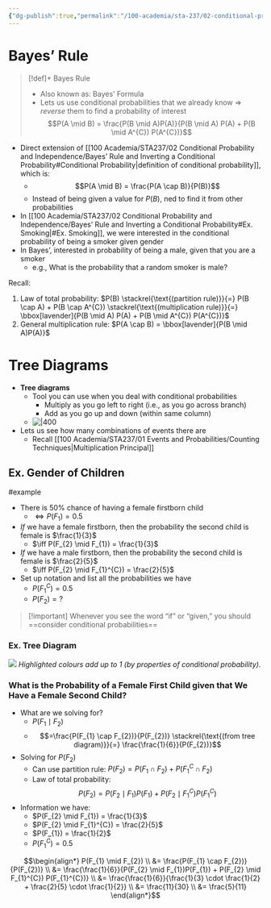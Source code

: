 ```yaml
---
{"dg-publish":true,"permalink":"/100-academia/sta-237/02-conditional-probability-and-independence/bayes-rule-and-inverting-a-conditional-probability/","tags":["#lecture","#note","stats","university"],"created":"2024-09-19T07:48:55.000-07:00","updated":"2024-10-15T15:21:16.165-07:00"}
---
```



# Bayes’ Rule

> [!def]+ Bayes Rule
> - Also known as: Bayes’ Formula
> - Lets us use conditional probabilities that we already know ⇒ *reverse* them to find a probability of interest
> $$P(A \mid B) = \frac{P(B \mid A)P(A)}{P(B \mid A) P(A) + P(B \mid A^{C}) P(A^{C})}$$

- Direct extension of [[100 Academia/STA237/02 Conditional Probability and Independence/Bayes’ Rule and Inverting a Conditional Probability#Conditional Probability\|definition of conditional probability]], which is:
    - $$P(A \mid B) = \frac{P(A \cap B)}{P(B)}$$
    - Instead of being given a value for $P(B)$, ned to find it from other probabilities
- In [[100 Academia/STA237/02 Conditional Probability and Independence/Bayes’ Rule and Inverting a Conditional Probability#Ex. Smoking\|#Ex. Smoking]], we were interested in the conditional probability of being a smoker given gender
- In Bayes’, interested in probability of being a male, given that you are a smoker
    - e.g., What is the probability that a random smoker is male?

Recall: 
1. Law of total probability: $P(B) \stackrel{\text{(partition rule)}}{=} P(B \cap A) + P(B \cap A^{C}) \stackrel{\text{(multiplication rule)}}{=} \bbox[lavender]{P(B \mid A) P(A) + P(B \mid A^{C}) P(A^{C})}$
2. General multiplication rule: $P(A \cap B) = \bbox[lavender]{P(B \mid A)P(A)}$

# Tree Diagrams

- **Tree diagrams**
    - Tool you can use when you deal with conditional probabilities
        - Multiply as you go left to right (i.e., as you go across branch)
        - Add as you go up and down (within same column)
    - ![|400](https://i.imgur.com/XXAVshH.png)
- Lets us see how many combinations of events there are
    - Recall [[100 Academia/STA237/01 Events and Probabilities/Counting Techniques\|Multiplication Principal]]

## Ex. Gender of Children

#example

- There is 50% chance of having a female firstborn child
    - $\iff P(F_{1}) = 0.5$
- *If* we have a female firstborn, then the probability the second child is female is $\frac{1}{3}$
    - $\iff P(F_{2} \mid F_{1}) = \frac{1}{3}$
- *If* we have a male firstborn, then the probability the second child is female is $\frac{2}{5}$
    - $\iff P(F_{2} \mid F_{1}^{C}) = \frac{2}{5}$
- Set up notation and list all the probabilities we have
    - $P(F_{1}^{C}) = 0.5$
    - $P(F_{2}) = ?$

> [!important] Whenever you see the word “if” or “given,” you should ==consider conditional probabilities==

### Ex. Tree Diagram

![](https://i.imgur.com/zJ76D2k.png)
*Highlighted colours add up to 1 (by properties of conditional probability).*

### What is the Probability of a Female First Child given that We Have a Female Second Child?

- What are we solving for?
    - $P(F_{1} \mid F_{2})$
    - $$=\frac{P(F_{1} \cap F_{2})}{P(F_{2})} \stackrel{\text{(from tree diagram)}}{=} \frac{\frac{1}{6}}{P(F_{2})}$$
- Solving for $P(F_{2})$
    - Can use partition rule: $P(F_{2}) = P(F_{1} \cap F_{2}) + P(F_{1}^{C} \cap F_{2})$
    - Law of total probability: $$P(F_{2}) = P(F_{2} \mid F_{1})P(F_{1}) + P(F_{2} \mid F_{1}^{C}) P(F_{1}^{C})$$
- Information we have:
    - $P(F_{2} \mid F_{1}) = \frac{1}{3}$
    - $P(F_{2} \mid F_{1}^{C}) = \frac{2}{5}$
    - $P(F_{1}) = \frac{1}{2}$
    - $P(F_{1}^{C}) = 0.5$

$$\begin{align*}
P(F_{1} \mid F_{2}) \\
&= \frac{P(F_{1} \cap F_{2})}{P(F_{2})} \\
&= \frac{\frac{1}{6}}{P(F_{2} \mid F_{1})P(F_{1}) + P(F_{2} \mid F_{1}^{C}) P(F_{1}^{C})} \\
&= \frac{\frac{1}{6}}{\frac{1}{3} \cdot \frac{1}{2} + \frac{2}{5} \cdot \frac{1}{2}} \\
&= \frac{11}{30} \\
&= \frac{5}{11}
\end{align*}$$
